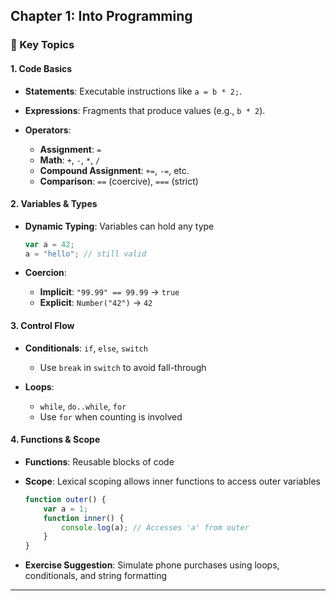 ## **Chapter 1: Into Programming**

### 🔹 Key Topics

#### 1. Code Basics

-   **Statements**: Executable instructions like `a = b * 2;`.
-   **Expressions**: Fragments that produce values (e.g., `b * 2`).
-   **Operators**:

    -   **Assignment**: `=`
    -   **Math**: `+`, `-`, `*`, `/`
    -   **Compound Assignment**: `+=`, `-=`, etc.
    -   **Comparison**: `==` (coercive), `===` (strict)

#### 2. Variables & Types

-   **Dynamic Typing**: Variables can hold any type

    ```javascript
    var a = 42;
    a = "hello"; // still valid
    ```

-   **Coercion**:

    -   **Implicit**: `"99.99" == 99.99` → `true`
    -   **Explicit**: `Number("42")` → `42`

#### 3. Control Flow

-   **Conditionals**: `if`, `else`, `switch`

    -   Use `break` in `switch` to avoid fall-through

-   **Loops**:

    -   `while`, `do..while`, `for`
    -   Use `for` when counting is involved

#### 4. Functions & Scope

-   **Functions**: Reusable blocks of code
-   **Scope**: Lexical scoping allows inner functions to access outer variables

    ```javascript
    function outer() {
        var a = 1;
        function inner() {
            console.log(a); // Accesses 'a' from outer
        }
    }
    ```

-   **Exercise Suggestion**: Simulate phone purchases using loops, conditionals, and string formatting

---

